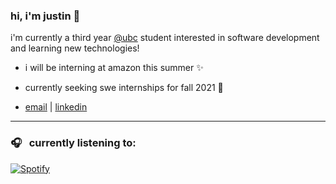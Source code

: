 ### hi, i'm justin 👋

i'm currently a third year [@ubc](https://www.bme.ubc.ca/) student interested in software development and learning new technologies!

- i will be interning at amazon this summer ✨

- currently seeking swe internships for fall 2021 🥺

- [email](mailto:justincho63@gmail.com) | [linkedin](https://www.linkedin.com/in/justinccho)
---
### 🎧 &nbsp; currently listening to:
[![Spotify](https://novatorem-blush.vercel.app/api/spotify)](https://open.spotify.com/user/justinlisteningtomusic123)





